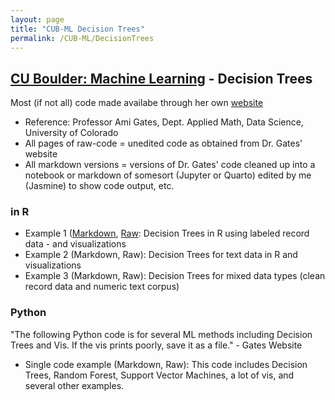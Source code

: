```yaml
---
layout: page
title: "CUB-ML Decision Trees"
permalink: /CUB-ML/DecisionTrees
---
```

## [CU Boulder: Machine Learning](../CUB-ML.md) - Decision Trees
Most (if not all) code made availabe through her own [website](https://gatesboltonanalytics.com/)
- Reference: Professor Ami Gates, Dept. Applied Math, Data Science, University of Colorado
- All pages of raw-code = unedited code as obtained from Dr. Gates' website
- All markdown versions = versions of Dr. Gates' code cleaned up into a notebook or markdown of somesort (Jupyter or Quarto) edited by me (Jasmine) to show code output, etc.

### in R
- Example 1 ([Markdown](Markdown/R-DecisionTrees-Ex1.html), [Raw](Raw/R-DecisionTrees-Ex1-Raw.md): Decision Trees in R using labeled record data - and visualizations
- Example 2 (Markdown, Raw): Decision Trees for text data in R and visualizations
- Example 3 (Markdown, Raw): Decision Trees for mixed data types (clean record data and numeric text corpus)

### Python
"The following Python code is for several ML methods including Decision Trees and Vis. If the vis prints poorly, save it as a file." - Gates Website

- Single code example (Markdown, Raw): This code includes Decision Trees, Random Forest, Support Vector Machines, a lot of vis, and several other examples.
